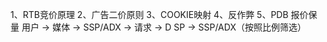 1、RTB竞价原理
2、广告二价原则
3、COOKIE映射
4、反作弊
5、PDB 报价保量
		用户 -> 媒体 -> SSP/ADX -> 请求 -> D SP -> SSP/ADX（按照比例筛选）
		
